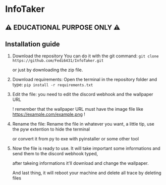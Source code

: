 # InfoTaker
## ⚠ EDUCATIONAL PURPOSE ONLY ⚠

## Installation guide

1) Download the repository
   You can do it with the git command: `git clone https://github.com/Fedi6431/InfoTaker.git`
   
   or just by downloading the zip file.

3) Download requirements:
   Open the terminal in the repository folder and type: `pip install -r requirements.txt`

4) Edit the file:
   you need to edit the discord webhook and the wallpaper URL
   
   ! remember that the wallpaper URL must have the image file like https://example.com/example.png !

6) Rename the file:
   Rename the file in whatever you want, a little tip, use the pyw extention to hide the terminal
   
   or convert it from py to exe with pyinstaller or some other tool

8) Now the file is ready to use.
   It will take important some informations and send them to the discord webhook typed,
   
   after takeing informations it'll download and change the wallpaper.
   
   And last thing, it will reboot your machine and delete all trace by deleting files
